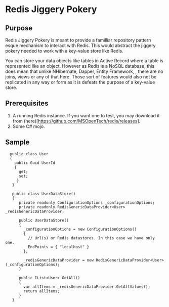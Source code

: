 # Redis Jiggery Pokery

## Purpose

Redis Jiggery Pokery is meant to provide a familliar repository pattern esque mechanism to interact with Redis. This would abstract the jiggery pokery needed to work with a key-value store like Redis.
  
You can store your data objects like tables in Active Record where a table is represented like an object. However as Redis is a NoSQL database, this does mean that unlike NHibernate, Dapper, Entity Framework, <insert favourite ORM here>, there are no joins, views or any of that here. Those sort of features would also not be replicated in any way or form as it is defeats the purpose of a key-value store.

## Prerequisites

1. A running Redis instance. If you want one to test, you may download it from (here)[https://github.com/MSOpenTech/redis/releases].
2. Some C# mojo.

## Sample

      public class User
      {
        public Guid UserId 
        { 
          get; 
          set; 
         }
       }
       
       public class UserDataStore()
       {
          private readonly ConfigurationOptions _configurationOptions;
          private readonly RedisGenericDataProvider<User> _redisGenericDataProvider;
          
          public UserDataStore()
          {
            _configurationOptions = new ConfigurationOptions()
            {
              // Url(s) or Redis datastores. In this case we have only one.
              EndPoints = { "localhost" }
            };

            _redisGenericDataProvider = new RedisGenericDataProvider<User>(_configurationOptions);
          }

          public IList<User> GetAll()
          {
            var allItems = _redisGenericDataProvider.GetAllValues();
            return allItems;
          }
       }
